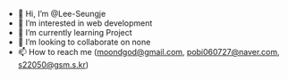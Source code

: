 - 👋 Hi, I’m @Lee-Seungje
- 👀 I’m interested in web development
- 🌱 I’m currently learning Project
- 💞️ I’m looking to collaborate on none
- 📫 How to reach me (moondgod@gmail.com, pobi060727@naver.com, s22050@gsm.s.kr)

<!---
Lee-Seungje/Lee-Seungje is a ✨ special ✨ repository because its `README.md` (this file) appears on your GitHub profile.
You can click the Preview link to take a look at your changes.
--->
